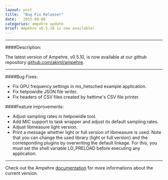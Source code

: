 ```yaml
---
layout: post
title:  "Bug Fix Release!"
date:   2015-09-08
categories: ampehre update
brief: Ampehre v0.5.10 is now available!
--- 
```

---

####Description:

The latest version of Ampehre, v0.5.10, is now available at our github repository [github.com/akiml/ampehre](https://github.com/akiml/ampehre).

---

####Bug Fixes:
- Fix GPU frequency settings in ms_hetsched example application.
- Fix hetpowidle JSON file writer.
- Fix headers of CSV files created by hettime's CSV file printer.

####Feature improvements:
- Adjust sampling rates in hetpowidle tool.
- Add MIC support to task wrapper and adjust its default sampling rates.
- Adjust libmeasure light version.
- Print a message whether light or full version of libmeasure is used. Note that you can change the used library (light or full version) and the corresponding plugins by overwriting the default linkage. For this, you must set the shell variable LD_PRELOAD before executing any application.

---


Check out the Ampehre [documentation][docs] for more informations about the current version.

[docs]: {{site.baseurl}}/documentation/
